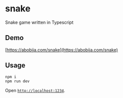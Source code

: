 # snake
Snake game written in Typescript

## Demo

[https://abobija.com/snake](https://abobija.com/snake)

## Usage

```
npm i
npm run dev
```

Open [`http://localhost:1234`](http://localhost:1234).
